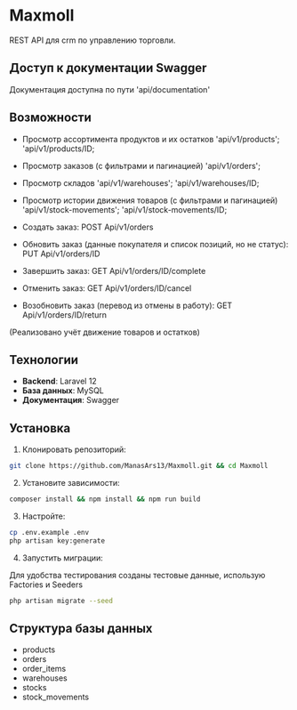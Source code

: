 # Maxmoll

REST API для crm по управлению торговли.

## Доступ к документации Swagger

Документация доступна по пути 'api/documentation'

## Возможности

-   Просмотр ассортимента продуктов и их остатков
    'api/v1/products';
    'api/v1/products/ID;
-   Просмотр заказов (с фильтрами и пагинацией)
    'api/v1/orders';
-   Просмотр складов
    'api/v1/warehouses';
    'api/v1/warehouses/ID;
-   Просмотр истории движения товаров (с фильтрами и пагинацией)
    'api/v1/stock-movements';
    'api/v1/stock-movements/ID;

-   Создать заказ: POST Api/v1/orders
-   Обновить заказ (данные покупателя и список позиций, но не статус): PUT Api/v1/orders/ID
-   Завершить заказ: GET Api/v1/orders/ID/complete
-   Отменить заказ: GET Api/v1/orders/ID/cancel
-   Возобновить заказ (перевод из отмены в работу): GET Api/v1/orders/ID/return

(Реализовано учёт движение товаров и остатков)

## Технологии

-   **Backend**: Laravel 12
-   **База данных**: MySQL
-   **Документация**: Swagger

## Установка

1. Клонировать репозиторий:

```bash
git clone https://github.com/ManasArs13/Maxmoll.git && cd Maxmoll
```

2. Установите зависимости:

```bash
composer install && npm install && npm run build
```

3. Настройте:

```bash
cp .env.example .env
php artisan key:generate
```

4. Запустить миграции:

Для удобства тестирования созданы тестовые данные, использую Factories и Seeders

```bash
php artisan migrate --seed
```

## Структура базы данных

-   products
-   orders
-   order_items
-   warehouses
-   stocks
-   stock_movements
